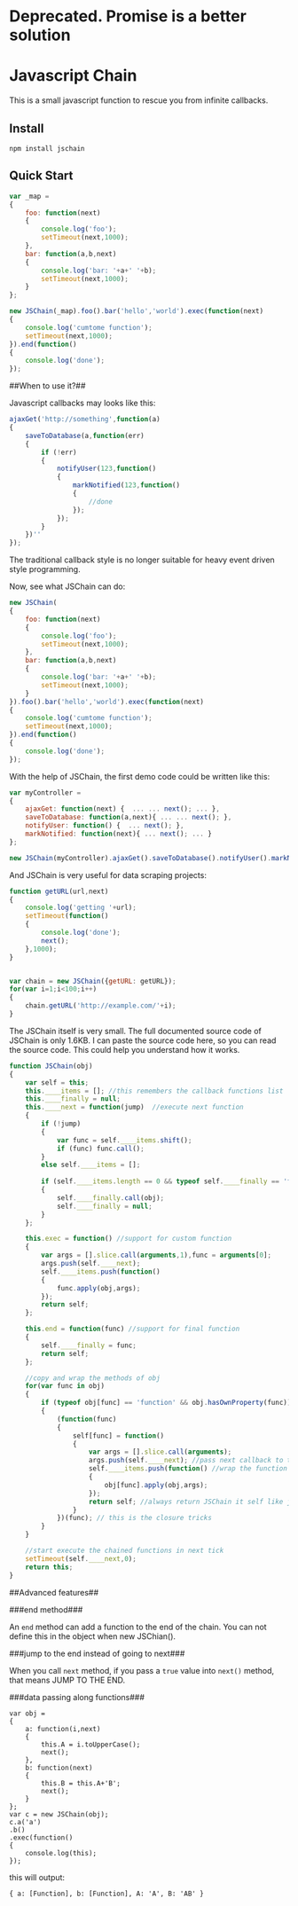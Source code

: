 # Deprecated. Promise is a better solution  #

# Javascript Chain #

This is a small javascript function to rescue you from infinite callbacks.

## Install ##

	npm install jschain

## Quick Start ##

```javascript
var _map = 
{
	foo: function(next)
	{
		console.log('foo');
		setTimeout(next,1000);
	},
	bar: function(a,b,next)
	{
		console.log('bar: '+a+' '+b);
		setTimeout(next,1000);
	}
};

new JSChain(_map).foo().bar('hello','world').exec(function(next)
{
	console.log('cumtome function');
	setTimeout(next,1000);
}).end(function()
{
	console.log('done');
});
```

##When to use it?##

Javascript callbacks may looks like this:

```javascript
ajaxGet('http://something',function(a)
{
	saveToDatabase(a,function(err)
	{
		if (!err)
		{
			notifyUser(123,function()
			{
				markNotified(123,function()
				{
					//done
				});
			});
		}
	})''
});
```
The traditional callback style is no longer suitable for heavy event driven style programming. 


Now, see what JSChain can do:

```javascript
new JSChain(
{
	foo: function(next)
	{
		console.log('foo');
		setTimeout(next,1000);
	},
	bar: function(a,b,next)
	{
		console.log('bar: '+a+' '+b);
		setTimeout(next,1000);
	}
}).foo().bar('hello','world').exec(function(next)
{
	console.log('cumtome function');
	setTimeout(next,1000);
}).end(function()
{
	console.log('done');
});
```

With the help of JSChain, the first demo code could be written like this:

```javascript
var myController = 
{
	ajaxGet: function(next) {  ... ... next(); ... },
	saveToDatabase: function(a,next){ ... ... next(); },
	notifyUser: function() {  ... next(); },
	markNotified: function(next){ ... next(); ... }
};

new JSChain(myController).ajaxGet().saveToDatabase().notifyUser().markNotified();
```

And JSChain is very useful for data scraping projects:

```javascript
function getURL(url,next)
{
	console.log('getting '+url);
	setTimeout(function()
	{
		console.log('done');
		next();
	},1000);
}


var chain = new JSChain({getURL: getURL});
for(var i=1;i<100;i++)
{
	chain.getURL('http://example.com/'+i);
}
```

The JSChain itself is very small. The full documented source code of JSChain is only 1.6KB. I can paste the source code here, so you can read the source code. This could help you understand how it works.

```javascript
function JSChain(obj)
{
	var self = this;
	this.____items = []; //this remembers the callback functions list
	this.____finally = null;
	this.____next = function(jump)  //execute next function
	{
		if (!jump)
		{
			var func = self.____items.shift();
			if (func) func.call();
		}
		else self.____items = [];
		
		if (self.____items.length == 0 && typeof self.____finally == 'function')
		{
			self.____finally.call(obj);
			self.____finally = null;
		}
	};

	this.exec = function() //support for custom function
	{
		var args = [].slice.call(arguments,1),func = arguments[0];
		args.push(self.____next);
		self.____items.push(function()
		{
			func.apply(obj,args);
		});
		return self;
	};

	this.end = function(func) //support for final function
	{
		self.____finally = func;
		return self;
	};

	//copy and wrap the methods of obj
	for(var func in obj)
	{
		if (typeof obj[func] == 'function' && obj.hasOwnProperty(func))
		{
			(function(func)
			{
				self[func] = function()
				{
					var args = [].slice.call(arguments);
					args.push(self.____next); //pass next callback to the last argument
					self.____items.push(function() //wrap the function and push into callbacks array
					{
						obj[func].apply(obj,args);
					});
					return self; //always return JSChain it self like jQuery
				}
			})(func); // this is the closure tricks
		}
	}

	//start execute the chained functions in next tick
	setTimeout(self.____next,0);
	return this;
}
```


##Advanced features##

###end method###

An `end` method can add a function to the end of the chain. You can not define this in the object when new JSChian().

###jump to the end instead of going to next###

When you call `next` method, if you pass a `true` value into `next()` method, that means JUMP TO THE END.

###data passing along functions###

```
var obj = 
{
	a: function(i,next)
	{
		this.A = i.toUpperCase();
		next();
	},
	b: function(next)
	{
		this.B = this.A+'B';
		next();
	}
};
var c = new JSChain(obj);
c.a('a')
.b()
.exec(function()
{
	console.log(this);
});
```
this will output:
```
{ a: [Function], b: [Function], A: 'A', B: 'AB' }
```
